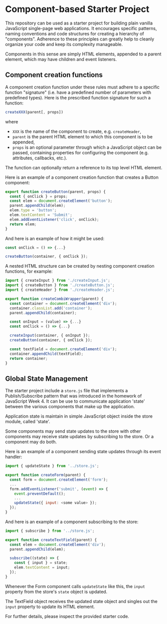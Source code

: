 # Component-based Starter Project

This repository can be used as a starter project for building plain vanilla JavaScript single-page web applications. It encourages specific patterns, naming conventions and code structures for creating a hierarchy of "components". Adherence to these principles can greatly help to cleanly organize your code and keep its complexity manageable.

Components in this sense are simply HTML elements, appended to a parent element, which may have children and event listeners.

## Component creation functions

A component creation function under these rules must adhere to a specific function "signature" (i.e. have a predefined number of parameters with predefined types). Here is the prescribed function signature for such a function:

```js
createXXX(parent[, props])
```

where

- `XXX` is the name of the component to create, e.g. `createHeader`,
- `parent` is the parent HTML element to which this component is to be appended,
- `props` is an optional parameter through which a JavaScript object can be passed,
  containing properties for configuring the component (e.g. attributes, callbacks,
  etc.).

The function can optionally return a reference to its top level HTML element.

Here is an example of a component creation function that creates a Button component:

```js
export function createButton(parent, props) {
  const { onClick } = props;
  const elem = document.createElement('button');
  parent.appendChild(elem);
  elem.type = 'button';
  elem.textContent = 'Submit';
  elem.addEventListener('click', onClick);
  return elem;
}
```

And here is an example of how it might be used:

```js
const onClick = () => {...}

createButton(container, { onClick });
```

A nested HTML structure can be created by nesting component creation functions,
for example:

```js
import { createInput } from './createInput.js';
import { createButton } from './createButton.js';
import { createHeader } from './createHeader.js';

export function createCombiWrapper(parent) {
  const container = document.createElement('div');
  container.classList.add('container');
  parent.appendChild(container);

  const onInput = (value) => {...}
  const onClick = () => {...}

  createInput(container, { onInput });
  createButton(container, { onClick });

  const textField = document.createElement('div');
  container.appendChild(textField);
  return container;
}
```

## Global State Management

The starter project include a `store.js` file that implements a Publish/Subscribe
pattern that was introduced in the homework of JavaScript Week 4. It can be
use to communicate application 'state' between the various components that
make up the application.

Application state is maintain in simple JavaScript object inside the store
module, called 'state'.

Some components may send state updates to the store with other components
may receive state updates by subscribing to the store. Or a component may do
both.

Here is an example of a component sending state updates through its event
handler:

```js
import { updateState } from '../store.js';

export function createForm(parent) {
  const form = document.createElement('form');
  ...
  form.addEventListener('submit', (event) => {
    event.preventDefault();
    ...
    updateState({ input: <some value> });
  });
}
```

And here is an example of a component subscribing to the store:

```js
import { subscribe } from '../store.js';

export function createTextField(parent) {
  const elem = document.createElement('div');
  parent.appendChild(elem);

  subscribe((state) => {
    const { input } = state;
    elem.textContent = input;
  });
}
```

Whenever the Form component calls `updateState` like this, the `input` property
from the store's `state` object is updated.

The TextField object receives the updated state object and singles out the
`input` property to update its HTML element.

For further details, please inspect the provided starter code.
